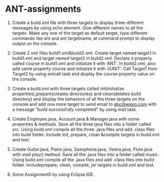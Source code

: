 # ANT-assignments
1.	Create a build.xml file with three targets to display three different messages by using echo element. Give different names to all the targets. Make any one of the target as default target, type different commands like ant and ant targetname, at command prompt to display output on the console.

2.	Create 2 xml files build1.xml&build2.xml. Create target named target1 in build1.xml and target named target2 in build2.xml. Declare a property called course in build1.xml and initialize it with ‘ANT’. In build2.xml, also add same property course and initialize it with ‘JUNIT’. Call Target1 from Target2 by using antcall task and display the course property value on the console.


3.	Create a build.xml with three targets called init(initialize properties),prepare(creates directories) and clean(deletes build directory) and display the behaviors of all the three targets on the console and add one more target to send email to abc@wipro.com with a message “build successfully completed” by using mail task.

4.	Create Employee.java, Account.java & Manager.java with some properties & methods. Save all the three java files into a folder called src. Using build.xml compile all the three .java files and add .class files into build folder. Include init, prepare, clean &compile targets in build.xml and test.


5.	Create Guitar.java, Piano.java, Saxophone.java, Veena.java, Flute.java with void play() method. Save all the .java files into a folder called music. Using build.xml compile all the .java files and add .class files into build folder. Includeprepare, clean, compile, jar  targets in build.xml and test.

6.	Solve Assignment5 by using Eclipse IDE.


